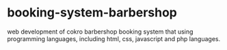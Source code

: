 # booking-system-barbershop
web development of cokro barbershop booking system that using programming languages, including html, css, javascript and php languages.
